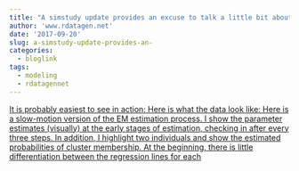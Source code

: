 ```yaml
---
title: "A simstudy update provides an excuse to talk a little bit about latent class regression and the EM algorithm"
author: 'www.rdatagen.net'
date: '2017-09-20'
slug: a-simstudy-update-provides-an-
categories:
  - bloglink
tags:
  - modeling
  - rdatagennet
---
```


[It is probably easiest to see in action: Here is what the data look like: Here is a slow-motion version of the EM estimation process. I show the parameter estimates (visually) at the early stages of estimation, checking in after every three steps. In addition, I highlight two individuals and show the estimated probabilities of cluster membership. At the beginning, there is little differentiation between the regression lines for each<i class="fas fa-external-link-alt"></i>](https://www.rdatagen.net/post/simstudy-update-provides-an-excuse-to-talk-a-little-bit-about-the-em-algorithm-and-latent-class/)

